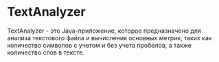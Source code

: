 # TextAnalyzer
 TextAnalyzer - это Java-приложение, которое предназначено для анализа текстового файла и вычисления основных метрик, таких как количество символов с учетом и без учета пробелов, а также количество слов в тексте.
